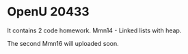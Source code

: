 # OpenU 20433

It contains 2 code homework.
Mmn14 - Linked lists with heap.

The second Mmn16 will uploaded soon.
